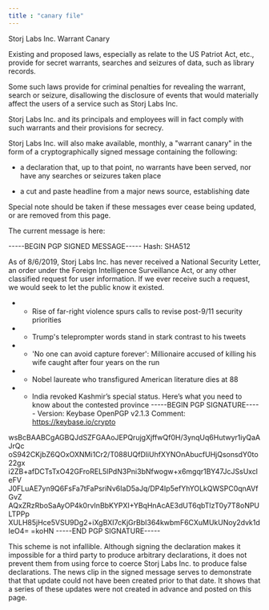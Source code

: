 ```yaml
---
title : "canary file"
---
```


Storj Labs Inc. Warrant Canary

Existing and proposed laws, especially as relate to the US Patriot Act, etc., provide for secret warrants,
searches and seizures of data, such as library records.

Some such laws provide for criminal penalties for revealing the warrant, search or seizure, disallowing the
disclosure of events that would materially affect the users of a service such as Storj Labs Inc.

Storj Labs Inc. and its principals and employees will in fact comply with such warrants and their provisions
for secrecy.

Storj Labs Inc. will also make available, monthly, a "warrant canary" in the form of a cryptographically signed
message containing the following:

- a declaration that, up to that point, no warrants have been served, nor have any searches or seizures
  taken place

- a cut and paste headline from a major news source, establishing date

Special note should be taken if these messages ever cease being updated, or are removed from this page.

The current message is here:

-----BEGIN PGP SIGNED MESSAGE-----
Hash: SHA512

As of 8/6/2019, Storj Labs Inc. has never received a National Security Letter, an order under the Foreign Intelligence
 Surveillance Act, or any other classified request for user information. If we ever receive such a request, we would
 seek to let the public know it existed.

- - Rise of far-right violence spurs calls to revise post-9/11 security priorities
- - Trump's teleprompter words stand in stark contrast to his tweets
- - 'No one can avoid capture forever': Millionaire accused of killing his wife caught after four years on the run
- - Nobel laureate who transfigured American literature dies at 88
- - India revoked Kashmir’s special status. Here’s what you need to know about the contested province
-----BEGIN PGP SIGNATURE-----
Version: Keybase OpenPGP v2.1.3
Comment: https://keybase.io/crypto

wsBcBAABCgAGBQJdSZFGAAoJEPQrujgXjffwQf0H/3ynqUq6Hutwyr1iyQaAJrQc
oS942CKjbZ6QOxOXNMi1Cr2/T088UQfDliUhfXYNOnAbucfUHjQsonsdY0to22gx
i2ZB+afDCTsTxO42GFroREL5lPdN3Pni3bNfwogw+x6mgqr1BY47JcJSsUxcleFV
J0FLuAE7yn9Q6FsFa7tFaPsriNv6IaD5aJq/DP4Ip5efYhYOLkQWSPC0qnAVfGvZ
AQxZRzRboSaAyOP4k0rvInBbKYPXI+YBqHnAcAE3dUT6qbTIzT0y7T8oNPULTPPp
XULH85jHce5VSU9Dg2+iXgBXI7cKjGrBbI364kwbmF6CXuMUkUNoy2dvk1dIeO4=
=koHN
-----END PGP SIGNATURE-----

This scheme is not infallible.  Although signing the declaration makes it impossible for a third party to produce
arbitrary declarations, it does not prevent them from using force to coerce Storj Labs Inc. to produce false
declarations. The news clip in the signed message serves to demonstrate that that update could not have been
created prior to that date.  It shows that a series of these updates were not created in advance and posted
on this page.
